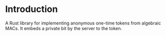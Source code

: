 # Introduction 
A Rust library for implementing anonymous one-time tokens from algebraic MACs. It embeds a private bit by the server to the token. 